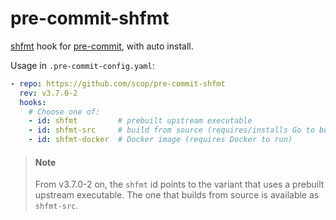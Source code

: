 # pre-commit-shfmt

[shfmt](https://github.com/mvdan/sh#shfmt) hook for
[pre-commit](https://pre-commit.com), with auto install.

Usage in `.pre-commit-config.yaml`:

```yaml
- repo: https://github.com/scop/pre-commit-shfmt
  rev: v3.7.0-2
  hooks:
    # Choose one of:
    - id: shfmt         # prebuilt upstream executable
    - id: shfmt-src     # build from source (requires/installs Go to build)
    - id: shfmt-docker  # Docker image (requires Docker to run)
```

> #### Note
> From v3.7.0-2 on, the `shfmt` id points to the variant that uses a prebuilt
> upstream executable. The one that builds from source is available as
> `shfmt-src`.
